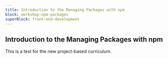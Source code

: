 ```yaml
---
title: Introduction to the Managing Packages with npm
block: workshop-npm-packages
superBlock: front-end-development
---
```


## Introduction to the Managing Packages with npm

This is a test for the new project-based curriculum.
